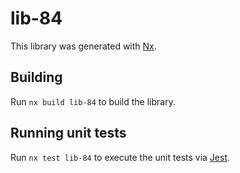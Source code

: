 # lib-84

This library was generated with [Nx](https://nx.dev).

## Building

Run `nx build lib-84` to build the library.

## Running unit tests

Run `nx test lib-84` to execute the unit tests via [Jest](https://jestjs.io).
